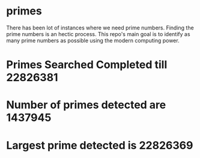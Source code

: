 # primes
There has been lot of instances where we need prime numbers. Finding the prime numbers is an hectic process. This repo's main goal is to identify as many prime numbers as possible using the modern computing power.

# Primes Searched Completed till 22826381
# Number of primes detected are 1437945
# Largest prime detected is 22826369
